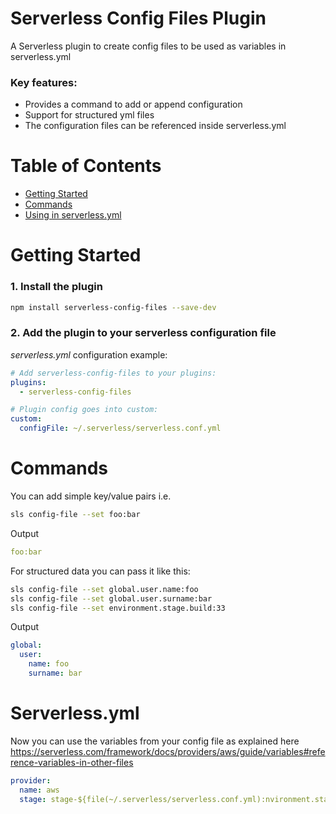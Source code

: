 Serverless Config Files Plugin
=======

A Serverless plugin to create config files to be used as variables in serverless.yml

### Key features:

- Provides a command to add or append configuration
- Support for structured yml files
- The configuration files can be referenced inside serverless.yml

# Table of Contents

- [Getting Started](#getting-started)
- [Commands](#commands)
- [Using in serverless.yml](#Serverless.yml)

# Getting Started

### 1. Install the plugin

```sh
npm install serverless-config-files --save-dev
```

### 2. Add the plugin to your serverless configuration file

*serverless.yml* configuration example:

```yaml
# Add serverless-config-files to your plugins:
plugins:
  - serverless-config-files

# Plugin config goes into custom:
custom:
  configFile: ~/.serverless/serverless.conf.yml
```

# Commands

You can add simple key/value pairs i.e.
```bash
sls config-file --set foo:bar
```

Output
```yaml
foo:bar
```

For structured data you can pass it like this:
```bash
sls config-file --set global.user.name:foo
sls config-file --set global.user.surname:bar
sls config-file --set environment.stage.build:33
```

Output
```yaml
global:
  user:
    name: foo
    surname: bar
```

# Serverless.yml
Now you can use the variables from your config file as explained here <https://serverless.com/framework/docs/providers/aws/guide/variables#reference-variables-in-other-files>

```yaml
provider:
  name: aws
  stage: stage-${file(~/.serverless/serverless.conf.yml):nvironment.stage.build}
```
